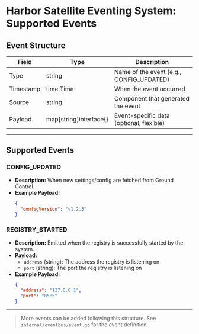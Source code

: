 # Harbor Satellite Eventing System: Supported Events

## Event Structure

| Field     | Type                   | Description                                 |
|-----------|------------------------|---------------------------------------------|
| Type      | string                 | Name of the event (e.g., CONFIG_UPDATED)    |
| Timestamp | time.Time              | When the event occurred                     |
| Source    | string                 | Component that generated the event          |
| Payload   | map[string]interface{} | Event-specific data (optional, flexible)    |

---

## Supported Events

### CONFIG_UPDATED
- **Description:** When new settings/config are fetched from Ground Control.
- **Example Payload:**
  ```json
  {
    "configVersion": "v1.2.3"
  }
  ```

### REGISTRY_STARTED
- **Description:** Emitted when the registry is successfully started by the system.
- **Payload:**
  - `address` (string): The address the registry is listening on
  - `port` (string): The port the registry is listening on
- **Example Payload:**
  ```json
  {
    "address": "127.0.0.1",
    "port": "8585"
  }
  ```

---

> More events can be added following this structure. See `internal/eventbus/event.go` for the event definition. 